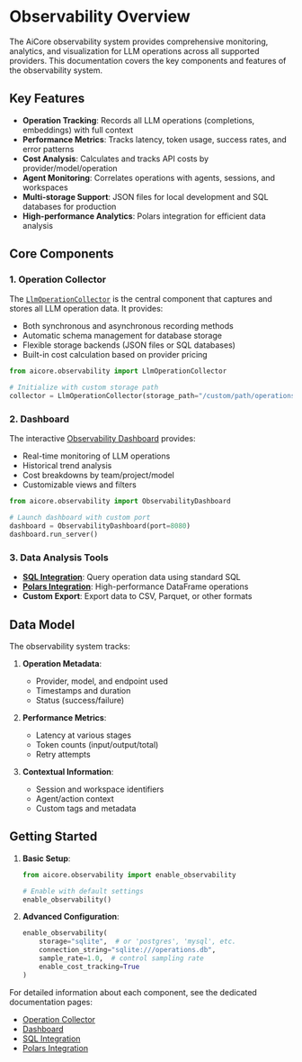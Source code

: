 
# Observability Overview

The AiCore observability system provides comprehensive monitoring, analytics, and visualization for LLM operations across all supported providers. This documentation covers the key components and features of the observability system.

## Key Features

- **Operation Tracking**: Records all LLM operations (completions, embeddings) with full context
- **Performance Metrics**: Tracks latency, token usage, success rates, and error patterns
- **Cost Analysis**: Calculates and tracks API costs by provider/model/operation
- **Agent Monitoring**: Correlates operations with agents, sessions, and workspaces
- **Multi-storage Support**: JSON files for local development and SQL databases for production
- **High-performance Analytics**: Polars integration for efficient data analysis

## Core Components

### 1. Operation Collector

The [`LlmOperationCollector`](./collector.md) is the central component that captures and stores all LLM operation data. It provides:

- Both synchronous and asynchronous recording methods
- Automatic schema management for database storage
- Flexible storage backends (JSON files or SQL databases)
- Built-in cost calculation based on provider pricing

```python
from aicore.observability import LlmOperationCollector

# Initialize with custom storage path
collector = LlmOperationCollector(storage_path="/custom/path/operations.json")
```

### 2. Dashboard

The interactive [Observability Dashboard](./dashboard.md) provides:

- Real-time monitoring of LLM operations
- Historical trend analysis
- Cost breakdowns by team/project/model
- Customizable views and filters

```python
from aicore.observability import ObservabilityDashboard

# Launch dashboard with custom port
dashboard = ObservabilityDashboard(port=8080)
dashboard.run_server()
```

### 3. Data Analysis Tools

- **[SQL Integration](./sql.md)**: Query operation data using standard SQL
- **[Polars Integration](./polars.md)**: High-performance DataFrame operations
- **Custom Export**: Export data to CSV, Parquet, or other formats

## Data Model

The observability system tracks:

1. **Operation Metadata**:
   - Provider, model, and endpoint used
   - Timestamps and duration
   - Status (success/failure)

2. **Performance Metrics**:
   - Latency at various stages
   - Token counts (input/output/total)
   - Retry attempts

3. **Contextual Information**:
   - Session and workspace identifiers
   - Agent/action context
   - Custom tags and metadata

## Getting Started

1. **Basic Setup**:
   ```python
   from aicore.observability import enable_observability
   
   # Enable with default settings
   enable_observability()
   ```

2. **Advanced Configuration**:
   ```python
   enable_observability(
       storage="sqlite",  # or 'postgres', 'mysql', etc.
       connection_string="sqlite:///operations.db",
       sample_rate=1.0,  # control sampling rate
       enable_cost_tracking=True
   )
   ```

For detailed information about each component, see the dedicated documentation pages:

- [Operation Collector](./collector.md)
- [Dashboard](./dashboard.md)
- [SQL Integration](./sql.md)
- [Polars Integration](./polars.md)